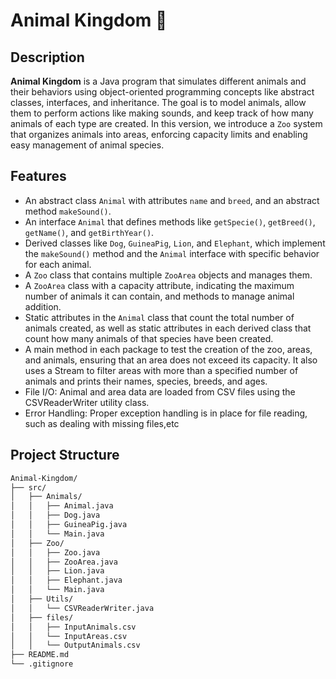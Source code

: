 # Animal Kingdom 🦁

## Description
**Animal Kingdom** is a Java program that simulates different animals and their behaviors using object-oriented programming concepts like abstract classes, interfaces, and inheritance. The goal is to model animals, allow them to perform actions like making sounds, and keep track of how many animals of each type are created. In this version, we introduce a `Zoo` system that organizes animals into areas, enforcing capacity limits and enabling easy management of animal species.

## Features
- An abstract class `Animal` with attributes `name` and `breed`, and an abstract method `makeSound()`.
- An interface `Animal` that defines methods like `getSpecie()`, `getBreed()`, `getName()`, and `getBirthYear()`.
- Derived classes like `Dog`, `GuineaPig`, `Lion`, and `Elephant`, which implement the `makeSound()` method and the `Animal` interface with specific behavior for each animal.
- A `Zoo` class that contains multiple `ZooArea` objects and manages them.
- A `ZooArea` class with a capacity attribute, indicating the maximum number of animals it can contain, and methods to manage animal addition.
- Static attributes in the `Animal` class that count the total number of animals created, as well as static attributes in each derived class that count how many animals of that species have been created.
- A main method in each package to test the creation of the zoo, areas, and animals, ensuring that an area does not exceed its capacity. It also uses a Stream to filter areas with more than a specified number of animals and prints their names, species, breeds, and ages.
- File I/O: Animal and area data are loaded from CSV files using the CSVReaderWriter utility class.
- Error Handling: Proper exception handling is in place for file reading, such as dealing with missing files,etc

## Project Structure
```bash
Animal-Kingdom/
├── src/
│   ├── Animals/
│   │   ├── Animal.java
│   │   ├── Dog.java
│   │   ├── GuineaPig.java
│   │   └── Main.java
│   ├── Zoo/
│   │   ├── Zoo.java
│   │   ├── ZooArea.java
│   │   ├── Lion.java
│   │   ├── Elephant.java
│   │   └── Main.java
│   ├── Utils/
│   │   └── CSVReaderWriter.java
│   ├── files/
│   │   ├── InputAnimals.csv
│   │   └── InputAreas.csv
│   │   └── OutputAnimals.csv  
├── README.md
└── .gitignore



